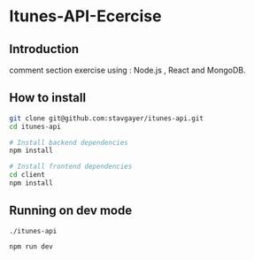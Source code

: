 # Itunes-API-Ecercise

## Introduction

comment section exercise using : Node.js , React  and MongoDB.


##  How to install

```bash
git clone git@github.com:stavgayer/itunes-api.git
cd itunes-api

# Install backend dependencies
npm install

# Install frontend dependencies
cd client
npm install
```

## Running on dev mode 
```
./itunes-api

npm run dev
```

